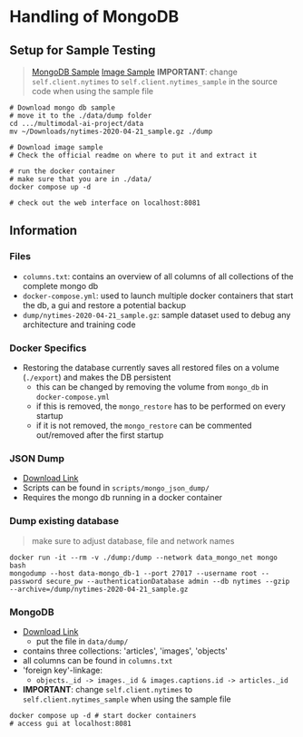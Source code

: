 # Handling of MongoDB
## Setup for Sample Testing
> [MongoDB Sample](https://drive.google.com/file/d/1yCZ0Qp21sDa7fnZvI8mnvKvD83UjqaIq/view?usp=sharing)
> [Image Sample]()
> **IMPORTANT**: change `self.client.nytimes` to `self.client.nytimes_sample` in the source code when using the sample file 
```
# Download mongo db sample
# move it to the ./data/dump folder
cd .../multimodal-ai-project/data
mv ~/Downloads/nytimes-2020-04-21_sample.gz ./dump

# Download image sample
# Check the official readme on where to put it and extract it

# run the docker container
# make sure that you are in ./data/
docker compose up -d

# check out the web interface on localhost:8081
```
## Information
### Files
- `columns.txt`: contains an overview of all columns of all collections of the complete mongo db
- `docker-compose.yml`: used to launch multiple docker containers that start the db, a gui and restore a potential backup
- `dump/nytimes-2020-04-21_sample.gz`: sample dataset used to debug any architecture and training code

### Docker Specifics
- Restoring the database currently saves all restored files on a volume (`./export`) and makes the DB persistent
    - this can be changed by removing the volume from `mongo_db` in `docker-compose.yml`
    - if this is removed, the `mongo_restore` has to be performed on every startup
    - if it is not removed, the `mongo_restore` can be commented out/removed after the first startup

### JSON Dump
- [Download Link](https://drive.google.com/file/d/1HtJzZFfv70t8xzj0L7mYtP3j-KaRgbKC/view?usp=sharing)
- Scripts can be found in `scripts/mongo_json_dump/`
- Requires the mongo db running in a docker container

### Dump existing database
> make sure to adjust database, file and network names
```
docker run -it --rm -v ./dump:/dump --network data_mongo_net mongo bash
mongodump --host data-mongo_db-1 --port 27017 --username root --password secure_pw --authenticationDatabase admin --db nytimes --gzip --archive=/dump/nytimes-2020-04-21_sample.gz
```
### MongoDB
- [Download Link](https://drive.google.com/file/d/1yCZ0Qp21sDa7fnZvI8mnvKvD83UjqaIq/view?usp=sharing)
    - put the file in `data/dump/`
- contains three collections: 'articles', 'images', 'objects'
- all columns can be found in `columns.txt`
- 'foreign key'-linkage:
    - `objects._id -> images._id & images.captions.id -> articles._id`
- **IMPORTANT**: change `self.client.nytimes` to `self.client.nytimes_sample` when using the sample file 
```
docker compose up -d # start docker containers
# access gui at localhost:8081
```
